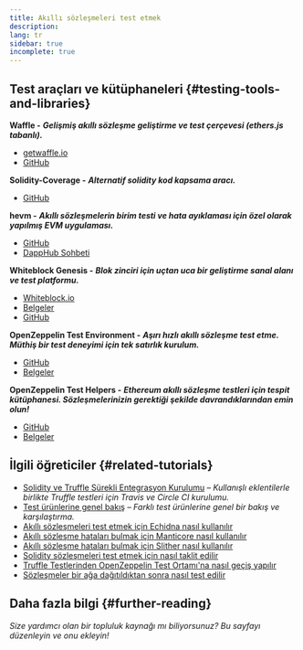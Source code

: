 ```yaml
---
title: Akıllı sözleşmeleri test etmek
description:
lang: tr
sidebar: true
incomplete: true
---
```


## Test araçları ve kütüphaneleri {#testing-tools-and-libraries}

**Waffle -** **_Gelişmiş akıllı sözleşme geliştirme ve test çerçevesi (ethers.js tabanlı)._**

- [getwaffle.io](https://getwaffle.io/)
- [GitHub](https://github.com/EthWorks/Waffle)

**Solidity-Coverage -** **_Alternatif solidity kod kapsama aracı._**

- [GitHub](https://github.com/sc-forks/solidity-coverage)

**hevm -** **_Akıllı sözleşmelerin birim testi ve hata ayıklaması için özel olarak yapılmış EVM uygulaması._**

- [GitHub](https://github.com/dapphub/dapptools/tree/master/src/hevm)
- [DappHub Sohbeti](https://dapphub.chat/)

**Whiteblock Genesis -** **_Blok zinciri için uçtan uca bir geliştirme sanal alanı ve test platformu._**

- [Whiteblock.io](https://whiteblock.io)
- [Belgeler](https://docs.whiteblock.io)
- [GitHub](https://github.com/whiteblock/genesis)

**OpenZeppelin Test Environment -** **_Aşırı hızlı akıllı sözleşme test etme. Müthiş bir test deneyimi için tek satırlık kurulum._**

- [GitHub](https://github.com/OpenZeppelin/openzeppelin-test-environment)
- [Belgeler](https://docs.openzeppelin.com/test-environment/)

**OpenZeppelin Test Helpers -** **_Ethereum akıllı sözleşme testleri için tespit kütüphanesi. Sözleşmelerinizin gerektiği şekilde davrandıklarından emin olun!_**

- [GitHub](https://github.com/OpenZeppelin/openzeppelin-test-helpers)
- [Belgeler](https://docs.openzeppelin.com/test-helpers)

## İlgili öğreticiler {#related-tutorials}

- [Solidity ve Truffle Sürekli Entegrasyon Kurulumu](/developers/tutorials/solidity-and-truffle-continuous-integration-setup/) _– Kullanışlı eklentilerle birlikte Truffle testleri için Travis ve Circle CI kurulumu._
- [Test ürünlerine genel bakış](/developers/tutorials/guide-to-smart-contract-security-tools/) _– Farklı test ürünlerine genel bir bakış ve karşılaştırma._
- [Akıllı sözleşmeleri test etmek için Echidna nasıl kullanılır](/developers/tutorials/how-to-use-echidna-to-test-smart-contracts/)
- [Akıllı sözleşme hataları bulmak için Manticore nasıl kullanılır](/developers/tutorials/how-to-use-manticor-to-find-smart-contract-bugs/)
- [Akıllı sözleşme hataları bulmak için Slither nasıl kullanılır](/developers/tutorials/how-to-use-slither-to-find-smart-contract-bugs/)
- [Solidity sözleşmeleri test etmek için nasıl taklit edilir](/developers/tutorials/how-to-mock-solidity-contracts-for-testing/)
- [Truffle Testlerinden OpenZeppelin Test Ortamı'na nasıl geçiş yapılır](https://docs.openzeppelin.com/test-environment/0.1/migrating-from-truffle)
- [Sözleşmeler bir ağa dağıtıldıktan sonra nasıl test edilir](https://fulldecent.blogspot.com/2019/04/testing-deployed-ethereum-contracts.html)

## Daha fazla bilgi {#further-reading}

_Size yardımcı olan bir topluluk kaynağı mı biliyorsunuz? Bu sayfayı düzenleyin ve onu ekleyin!_
